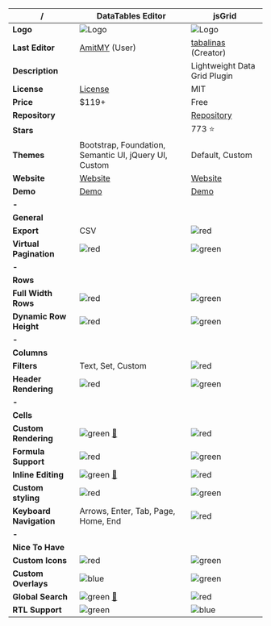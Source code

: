 |**/**|DataTables Editor|jsGrid|
|-----|-----------------|------|
|**Logo**|![Logo](https://editor.datatables.net/media/images/nav-e.png)|![Logo](http://js-grid.com/imgs/logo.png)|
|**Last Editor**|[AmitMY](https://github.com/AmitMY) (User)|[tabalinas](https://github.com/tabalinas) (Creator)|
|**Description**||Lightweight Data Grid Plugin|
|**License**|[License](https://editor.datatables.net/license/)|MIT|
|**Price**|$119+|Free|
|**Repository**||[Repository](https://github.com/tabalinas/jsgrid)|
|**Stars**||773 :star:|
|**Themes**|Bootstrap, Foundation, Semantic UI, jQuery UI, Custom|Default, Custom|
|**Website**|[Website](https://editor.datatables.net/)|[Website](http://js-grid.com/)|
|**Demo**|[Demo](https://editor.datatables.net/examples/index)|[Demo](http://js-grid.com/demos)|
|**-**|||
|**General**|||
|**Export**|CSV|![red](http://placehold.it/23/f03c15/000000?text=+)|
|**Virtual Pagination**|![red](http://placehold.it/23/f03c15/000000?text=+)|![green](http://placehold.it/23/c5f015/000000?text=+)|
|**-**|||
|**Rows**|||
|**Full Width Rows**|![red](http://placehold.it/23/f03c15/000000?text=+)|![green](http://placehold.it/23/c5f015/000000?text=+)|
|**Dynamic Row Height**|![red](http://placehold.it/23/f03c15/000000?text=+)|![green](http://placehold.it/23/c5f015/000000?text=+)|
|**-**|||
|**Columns**|||
|**Filters**|Text, Set, Custom|![red](http://placehold.it/23/f03c15/000000?text=+)|
|**Header Rendering**|![red](http://placehold.it/23/f03c15/000000?text=+)|![green](http://placehold.it/23/c5f015/000000?text=+)|
|**-**|||
|**Cells**|||
|**Custom Rendering**|![green](http://placehold.it/23/c5f015/000000?text=+) [:book:](https://datatables.net/examples/advanced_init/column_render.html)|![red](http://placehold.it/23/f03c15/000000?text=+)|
|**Formula Support**|![red](http://placehold.it/23/f03c15/000000?text=+)|![green](http://placehold.it/23/c5f015/000000?text=+)|
|**Inline Editing**|![green](http://placehold.it/23/c5f015/000000?text=+) [:book:](https://editor.datatables.net/examples/index)|![red](http://placehold.it/23/f03c15/000000?text=+)|
|**Custom styling**|![red](http://placehold.it/23/f03c15/000000?text=+)|![green](http://placehold.it/23/c5f015/000000?text=+)|
|**Keyboard Navigation**|Arrows, Enter, Tab, Page, Home, End|![red](http://placehold.it/23/f03c15/000000?text=+)|
|**-**|||
|**Nice To Have**|||
|**Custom Icons**|![red](http://placehold.it/23/f03c15/000000?text=+)|![green](http://placehold.it/23/c5f015/000000?text=+)|
|**Custom Overlays**|![blue](http://placehold.it/23/1589F0/000000?text=+)|![green](http://placehold.it/23/c5f015/000000?text=+)|
|**Global Search**|![green](http://placehold.it/23/c5f015/000000?text=+) [:book:](https://datatables.net/examples/api/multi_filter.html)|![red](http://placehold.it/23/f03c15/000000?text=+)|
|**RTL Support**|![green](http://placehold.it/23/c5f015/000000?text=+)|![blue](http://placehold.it/23/1589F0/000000?text=+)|